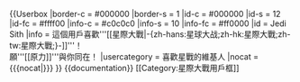 {{Userbox
  |border-c = #000000
  |border-s = 1
  |id-c     = #000000
  |id-s     = 12
  |id-fc    = #ffff00
  |info-c   = #c0c0c0
  |info-s   = 10
  |info-fc  = #ff0000
  |id       = Jedi<br />Sith
  |info     = 這個用戶喜歡'''[[星際大戰|-{zh-hans:星球大战;zh-hk:星際大戰;zh-tw:星際大戰;}-]]'''！<br>願'''[[原力]]'''與你同在！
  |usercategory  = 喜歡星戰的維基人
  |nocat    = {{{nocat|}}}
}}
<noinclude>
{{documentation}}
[[Category:星際大戰用戶框]]
</noinclude>